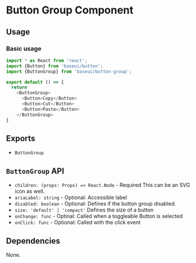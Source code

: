 # Button Group Component

## Usage

### Basic usage

```javascript
import * as React from 'react';
import {Button} from 'baseui/button';
import {ButtonGroup} from 'baseui/button-group';

export default () => {
  return
    <ButtonGroup>
      <Button>Copy</Button>
      <Button>Cut</Button>
      <Button>Paste</Button>
    </ButtonGroup>
}
```

## Exports

* `ButtonGroup`

## `ButtonGroup` API

* `children: (props: Props) => React.Node` - Required
  This can be an SVG icon as well.
* `ariaLabel: string` - Optional:
  Accessible label
* `disabled: boolean` - Optional:
  Defines if the button group disabled.
* `size: 'default' | 'compact'`
  Defines the size of a button
* `onChange: func` - Optinal:
  Called when a toggleable Button is selected
* `onClick: func` - Optional:
  Called with the click event

## Dependencies

None.
